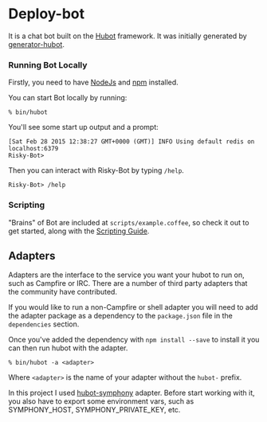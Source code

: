 # Deploy-bot 

It is a chat bot built on the [Hubot][hubot] framework. It was
initially generated by [generator-hubot][generator-hubot].

[heroku]: http://www.heroku.com
[hubot]: http://hubot.github.com
[generator-hubot]: https://github.com/github/generator-hubot

### Running Bot Locally

Firstly, you need to have [NodeJs] and [npm] installed.

[NodeJs]: https://nodejs.org/en/
[npm]: https://nodejs.org/en/

You can start Bot locally by running:

    % bin/hubot

You'll see some start up output and a prompt:

    [Sat Feb 28 2015 12:38:27 GMT+0000 (GMT)] INFO Using default redis on localhost:6379
    Risky-Bot>

Then you can interact with Risky-Bot by typing `/help`.

    Risky-Bot> /help

### Scripting

"Brains" of Bot are included at `scripts/example.coffee`, so check it out to
get started, along with the [Scripting Guide][scripting-docs].


[scripting-docs]: https://github.com/github/hubot/blob/master/docs/scripting.md

## Adapters

Adapters are the interface to the service you want your hubot to run on, such
as Campfire or IRC. There are a number of third party adapters that the
community have contributed.

If you would like to run a non-Campfire or shell adapter you will need to add
the adapter package as a dependency to the `package.json` file in the
`dependencies` section.

Once you've added the dependency with `npm install --save` to install it you
can then run hubot with the adapter.

    % bin/hubot -a <adapter>

Where `<adapter>` is the name of your adapter without the `hubot-` prefix.

In this project I used [hubot-symphony] adapter. Before start working with it,
you also have to export some environment vars, such as SYMPHONY_HOST, SYMPHONY_PRIVATE_KEY, etc.

[hubot-symphony]: https://github.com/symphonyoss/hubot-symphony
